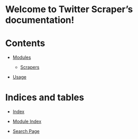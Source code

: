 <!-- Twitter Scraper documentation master file, created by
sphinx-quickstart on Wed Jul 13 16:14:47 2022.
You can adapt this file completely to your liking, but it should at least
contain the root `toctree` directive. -->
# Welcome to Twitter Scraper’s documentation!

# Contents


* [Modules](modules.md)


    * [Scrapers](modules.md#scrapers)


* [Usage](usage.md)


# Indices and tables


* [Index](genindex.md)


* [Module Index](py-modindex.md)


* [Search Page](search.md)
